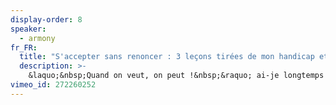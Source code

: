 ```yaml
---
display-order: 8
speaker:
  - armony
fr_FR:
  title: "S'accepter sans renoncer : 3 leçons tirées de mon handicap et influençant ma pratique du web"
  description: >-
    &laquo;&nbsp;Quand on veut, on peut !&nbsp;&raquo; ai-je longtemps pensé… Jusqu'à ce que je ne puisse plus. Et jusqu'à ce que le verdict tombe comme une sentence en 2003 : &laquo;&nbsp;vous ne guérirez pas&nbsp;&raquo;. Pourtant, dans le même temps, le Web m'ouvrait des possibilités aussi inattendues que formidables… quand ça marchait, et quand les gens autour acceptaient de participer. En 2007, je décide de mettre mon énergie au service de l'accessibilité du Web, liant ainsi engagement personnel, militant et professionnel. De cette expérience, j'ai appris énormément, et c'est ce que j'aimerais partager lors de cette conférence.
vimeo_id: 272260252
---
```

